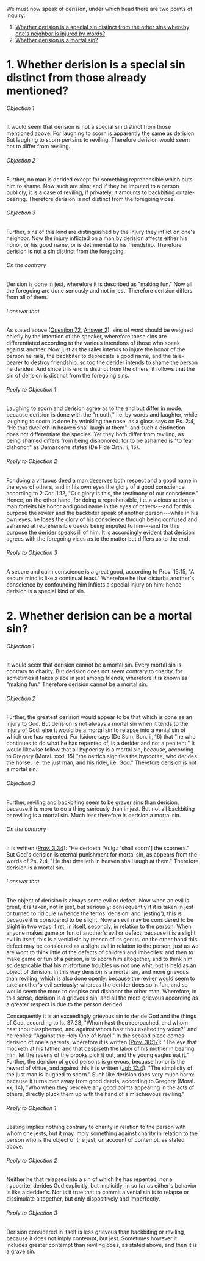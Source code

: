 We must now speak of derision, under which head there are two points of inquiry:  

1. [ Whether derision is a special sin distinct from the other sins whereby one's neighbor is injured by words?  ](#1.%20Whether%20derision%20is%20a%20special%20sin%20distinct%20from%20those%20already%20mentioned?)
2. [ Whether derision is a mortal sin?](#2.%20Whether%20derision%20can%20be%20a%20mortal%20sin?)



# 1. Whether derision is a special sin distinct from those already mentioned? 

###### Objection 1
It would seem that derision is not a special sin distinct from those mentioned above. For laughing to scorn is apparently the same as derision. But laughing to scorn pertains to reviling. Therefore derision would seem not to differ from reviling.  

###### Objection 2
Further, no man is derided except for something reprehensible which puts him to shame. Now such are sins; and if they be imputed to a person publicly, it is a case of reviling, if privately, it amounts to backbiting or tale-bearing. Therefore derision is not distinct from the foregoing vices.  

###### Objection 3
Further, sins of this kind are distinguished by the injury they inflict on one's neighbor. Now the injury inflicted on a man by derision affects either his honor, or his good name, or is detrimental to his friendship. Therefore derision is not a sin distinct from the foregoing.  

###### On the contrary
Derision is done in jest, wherefore it is described as "making fun." Now all the foregoing are done seriously and not in jest. Therefore derision differs from all of them.  

###### I answer that
As stated above ([Question 72](72.%20Reviling.md), [Answer 2](72.%20Reviling.md#2.%20Whether%20reviling%20or%20railing%20is%20a%20mortal%20sin?%20)), sins of word should be weighed chiefly by the intention of the speaker, wherefore these sins are differentiated according to the various intentions of those who speak against another. Now just as the railer intends to injure the honor of the person he rails, the backbiter to depreciate a good name, and the tale-bearer to destroy friendship, so too the derider intends to shame the person he derides. And since this end is distinct from the others, it follows that the sin of derision is distinct from the foregoing sins.  

###### Reply to Objection 1
Laughing to scorn and derision agree as to the end but differ in mode, because derision is done with the "mouth," i.e. by words and laughter, while laughing to scorn is done by wrinkling the nose, as a gloss says on Ps. 2:4, "He that dwelleth in heaven shall laugh at them": and such a distinction does not differentiate the species. Yet they both differ from reviling, as being shamed differs from being dishonored: for to be ashamed is "to fear dishonor," as Damascene states (De Fide Orth. ii, 15).  

###### Reply to Objection 2
For doing a virtuous deed a man deserves both respect and a good name in the eyes of others, and in his own eyes the glory of a good conscience, according to 2 Cor. 1:12, "Our glory is this, the testimony of our conscience." Hence, on the other hand, for doing a reprehensible, i.e. a vicious action, a man forfeits his honor and good name in the eyes of others---and for this purpose the reviler and the backbiter speak of another person---while in his own eyes, he loses the glory of his conscience through being confused and ashamed at reprehensible deeds being imputed to him---and for this purpose the derider speaks ill of him. It is accordingly evident that derision agrees with the foregoing vices as to the matter but differs as to the end.  

###### Reply to Objection 3
A secure and calm conscience is a great good, according to Prov. 15:15, "A secure mind is like a continual feast." Wherefore he that disturbs another's conscience by confounding him inflicts a special injury on him: hence derision is a special kind of sin.  




# 2. Whether derision can be a mortal sin? 

###### Objection 1
It would seem that derision cannot be a mortal sin. Every mortal sin is contrary to charity. But derision does not seem contrary to charity, for sometimes it takes place in jest among friends, wherefore it is known as "making fun." Therefore derision cannot be a mortal sin.  

###### Objection 2
Further, the greatest derision would appear to be that which is done as an injury to God. But derision is not always a mortal sin when it tends to the injury of God: else it would be a mortal sin to relapse into a venial sin of which one has repented. For Isidore says (De Sum. Bon. ii, 16) that "he who continues to do what he has repented of, is a derider and not a penitent." It would likewise follow that all hypocrisy is a mortal sin, because, according to Gregory (Moral. xxxi, 15) "the ostrich signifies the hypocrite, who derides the horse, i.e. the just man, and his rider, i.e. God." Therefore derision is not a mortal sin.  

###### Objection 3
Further, reviling and backbiting seem to be graver sins than derision, because it is more to do a thing seriously than in jest. But not all backbiting or reviling is a mortal sin. Much less therefore is derision a mortal sin.  

###### On the contrary
It is written ([Prov. 3:34](http://bible.gospelcom.net/bible?Prov++3:34)): "He derideth \[Vulg.: 'shall scorn'\] the scorners." But God's derision is eternal punishment for mortal sin, as appears from the words of Ps. 2:4, "He that dwelleth in heaven shall laugh at them." Therefore derision is a mortal sin.  

###### I answer that
The object of derision is always some evil or defect. Now when an evil is great, it is taken, not in jest, but seriously: consequently if it is taken in jest or turned to ridicule (whence the terms 'derision' and 'jesting'), this is because it is considered to be slight. Now an evil may be considered to be slight in two ways: first, in itself, secondly, in relation to the person. When anyone makes game or fun of another's evil or defect, because it is a slight evil in itself, this is a venial sin by reason of its genus. on the other hand this defect may be considered as a slight evil in relation to the person, just as we are wont to think little of the defects of children and imbeciles: and then to make game or fun of a person, is to scorn him altogether, and to think him so despicable that his misfortune troubles us not one whit, but is held as an object of derision. In this way derision is a mortal sin, and more grievous than reviling, which is also done openly: because the reviler would seem to take another's evil seriously; whereas the derider does so in fun, and so would seem the more to despise and dishonor the other man. Wherefore, in this sense, derision is a grievous sin, and all the more grievous according as a greater respect is due to the person derided.  

Consequently it is an exceedingly grievous sin to deride God and the things of God, according to Is. 37:23, "Whom hast thou reproached, and whom hast thou blasphemed, and against whom hast thou exalted thy voice?" and he replies: "Against the Holy One of Israel." In the second place comes derision of one's parents, wherefore it is written ([Prov. 30:17](http://bible.gospelcom.net/bible?Prov++30:17)): "The eye that mocketh at his father, and that despiseth the labor of his mother in bearing him, let the ravens of the brooks pick it out, and the young eagles eat it." Further, the derision of good persons is grievous, because honor is the reward of virtue, and against this it is written ([Job 12:4](http://bible.gospelcom.net/bible?Job+12:4)): "The simplicity of the just man is laughed to scorn." Such like derision does very much harm: because it turns men away from good deeds, according to Gregory (Moral. xx, 14), "Who when they perceive any good points appearing in the acts of others, directly pluck them up with the hand of a mischievous reviling."  

###### Reply to Objection 1
Jesting implies nothing contrary to charity in relation to the person with whom one jests, but it may imply something against charity in relation to the person who is the object of the jest, on account of contempt, as stated above.  

###### Reply to Objection 2
Neither he that relapses into a sin of which he has repented, nor a hypocrite, derides God explicitly, but implicitly, in so far as either's behavior is like a derider's. Nor is it true that to commit a venial sin is to relapse or dissimulate altogether, but only dispositively and imperfectly.  

###### Reply to Objection 3
Derision considered in itself is less grievous than backbiting or reviling, because it does not imply contempt, but jest. Sometimes however it includes greater contempt than reviling does, as stated above, and then it is a grave sin.